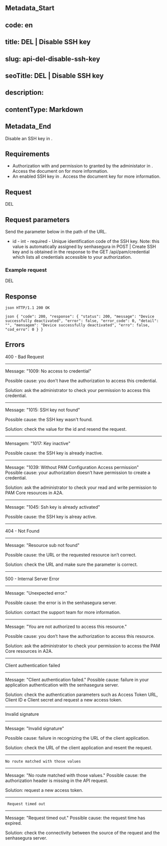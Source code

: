 ## Metadata_Start 
## code: en
## title: DEL | Disable SSH key 
## slug: api-del-disable-ssh-key 
## seoTitle: DEL | Disable SSH key 
## description:  
## contentType: Markdown 
## Metadata_End
Disable an SSH key in .

## Requirements
* Authorization with  and  permission to  granted by the administator in . 
Access the document on  for more information.
* An enabled SSH key in . 
Access the document  key for more information.

## Request

  DEL 

## Request parameters

Send the parameter below in the path of the URL.

* id - int - required - Unique identification code of the SSH key.
    Note: this value is automatically assigned by senhasegura in POST | Create SSH key and is obtained in the response to the  GET /api/pam/credential which lists all credentials accessible to your authorization. 
    
### Example request

 DEL 

  
  
  ## Response 
 
`json
HTTP/1.1 200 OK
`

 
`json
{
    "code": 200,
    "response": {
        "status": 200,
        "message": "Device successfully deactivated",
        "error": false,
        "error_code": 0,
        "detail": "",
        "mensagem": "Device successfully deactivated",
        "erro": false,
        "cod_erro": 0
    }
}
`

## Errors


400 - Bad Request
 
* * *
    

Message: "1009: No access to credential"

Possible cause: you don't have the authorization to access this credential. 
    
   Solution: ask the administrator to check your permission to access this credential.

* * *    
    
Message: "1015: SSH key not found"     

Possible cause: the SSH key wasn't found.
     
Solution: check the value for the id and resend the request.


* * *
  
  
Mensagem: "1017: Key inactive"

Possible cause: the SSH key is already inactive.

***

Message: "1039: Without PAM Configuration Access permission"  
Possible cause: your authorization doesn’t have permission to create a credential. 
     
Solution: ask the administrator to check your read and write permission to PAM Core resources in A2A.



***
  
Message: "1045: Ssh key is already activated"

Possible cause: the SSH key is alreay active.

***  




404 - Not Found

***
Message: "Resource sub not found"

Possible cause: the URL or the requested resource isn’t correct.
        
Solution: check the URL and make sure the parameter is correct.
* * *




 
500 - Internal Server Error

***
    
Message: "Unexpected error."
 
Possible cause: the error is in the senhasegura server.
        
Solution: contact the support team for more information.

***

Message: "You are not authorized to access this resource."

Possible cause: you don’t have the authorization to access this resource.
        
Solution: ask the administrator to check your permission to access the PAM Core resources in A2A.

* * *
    

  


Client authentication failed

*** 
   
Message: "Client authentication failed."
Possible cause: failure in your application authentication with the senhasegura server. 
        
Solution: check the authentication parameters such as Access Token URL, Client ID e Client secret and request a new access token.
 
* * *   

     
  


Invalid signature

*** 
    
Message: "Invalid signature"
    
Possible cause: failure in recognizing the URL of the client application.
        
Solution: check the URL of the client application and resent the request.

* * * 

     


    No route matched with those values
    
***   
    
Message: "No route matched with those values."
   Possible cause: the authorization header is missing in the API request.
        
  Solution: request a new access token.
   
 * * *

 


     Request timed out
    
***
    
Message: "Request timed out."
Possible cause: the request time has expired.
        
Solution: check the connectivity between the source of the request and the senhasegura server.
